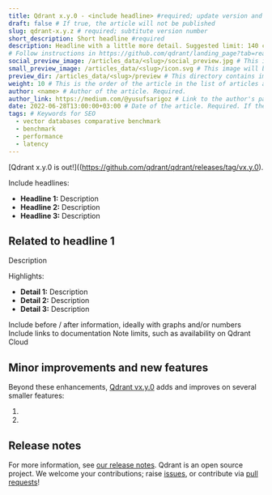 ```yaml
---
title: Qdrant x.y.0 - <include headline> #required; update version and headline
draft: false # If true, the article will not be published
slug: qdrant-x.y.z # required; subtitute version number
short_description: Short headline #required
description: Headline with a little more detail. Suggested limit: 140 characters. #required
# Follow instructions in https://github.com/qdrant/landing_page?tab=readme-ov-file#articles to create preview images
social_preview_image: /articles_data/<slug>/social_preview.jpg # This image will be used in social media previews, should be 1200x600px. Required.
small_preview_image: /articles_data/<slug>/icon.svg # This image will be used in the list of articles at the footer, should be 40x40px
preview_dir: /articles_data/<slug>/preview # This directory contains images that will be used in the article preview. They can be generated from one image. Read more below. Required.
weight: 10 # This is the order of the article in the list of articles at the footer. The lower the number, the higher the article will be in the list. Negative numbers OK.
author: <name> # Author of the article. Required.
author_link: https://medium.com/@yusufsarigoz # Link to the author's page. Not required.
date: 2022-06-28T13:00:00+03:00 # Date of the article. Required. If the date is in the future it does not appear in the build
tags: # Keywords for SEO
  - vector databases comparative benchmark
  - benchmark
  - performance
  - latency
---
```


[Qdrant x.y.0 is out!]((https://github.com/qdrant/qdrant/releases/tag/vx.y.0).

Include headlines:

- **Headline 1:** Description
- **Headline 2:** Description
- **Headline 3:** Description

## Related to headline 1

Description

Highlights:

- **Detail 1:** Description
- **Detail 2:** Description
- **Detail 3:** Description

Include before / after information, ideally with graphs and/or numbers
Include links to documentation
Note limits, such as availability on Qdrant Cloud

## Minor improvements and new features

Beyond these enhancements, [Qdrant vx.y.0](https://github.com/qdrant/qdrant/releases/tag/vx.y.0) adds and improves on several smaller features:

1. 
1. 

## Release notes

For more information, see [our release notes](https://github.com/qdrant/qdrant/releases/tag/vx.y.0). 
Qdrant is an open source project. We welcome your contributions; raise [issues](https://github.com/qdrant/qdrant/issues), or contribute via [pull requests](https://github.com/qdrant/qdrant/pulls)!
